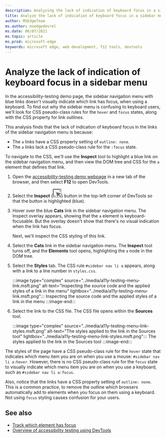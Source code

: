 ```yaml
---
description: Analyzing the lack of indication of keyboard focus in a sidebar menu, due to lacking a CSS pseudo-class rule for the focus state on a link, combined with the link having no outline setting.
title: Analyze the lack of indication of keyboard focus in a sidebar menu
author: MSEdgeTeam
ms.author: msedgedevrel
ms.date: 06/07/2021
ms.topic: article
ms.prod: microsoft-edge
keywords: microsoft edge, web development, f12 tools, devtools
---
```

# Analyze the lack of indication of keyboard focus in a sidebar menu

<!-- Inspect tool, and CSS rules: pseudo-classes for states -->

In the accessibility-testing demo page, the sidebar navigation menu with blue links doesn't visually indicate which link has focus, when using a keyboard.  To find out why the sidebar menu is confusing to keyboard users, we'll look for CSS pseudo-class rules for the `hover` and `focus` states, along with the CSS property for link outlines.

This analysis finds that the lack of indication of keyboard focus in the links of the sidebar navigation menu is because:
*  The `a` links have a CSS property setting of `outline: none`.
*  The `a` links lack a CSS pseudo-class rule for the `:focus` state.

To navigate to the CSS, we'll use the **Inspect** tool to highlight a blue link on the sidebar navigation menu, and then view the DOM tree and CSS for the `a` element that defines that link.

1.  Open the [accessibility-testing demo webpage][DevToolsA11yErrorsDemopage] in a new tab of the browser, and then select **F12** to open DevTools.

1.  Select the **Inspect** \(![Inspect icon](../media/inspect-icon.msft.png)\) button in the top-left corner of DevTools so that the button is highlighted (blue).

1.  Hover over the blue **Cats** link in the sidebar navigation menu.  The Inspect overlay appears, showing that the `a` element is keyboard-focusable.  But the overlay doesn't show that there's no visual indication when the link has focus.

    Next, we'll inspect the CSS styling of this link.

1.  Select the **Cats** link in the sidebar navigation menu.  The **Inspect** tool turns off, and the **Elements** tool opens, highlighting the `a` node in the DOM tree.

1.  Select the **Styles** tab.  The CSS rule `#sidebar nav li a` appears, along with a link to a line number in `styles.css`.

    :::image type="complex" source="../media/a11y-testing-menu-link.msft.png" alt-text="Inspecting the source code and the applied styles of a link in the menu" lightbox="../media/a11y-testing-menu-link.msft.png":::
        Inspecting the source code and the applied styles of a link in the menu
    :::image-end:::

1.  Select the link to the CSS file.  The CSS file opens within the **Sources** tool.

    :::image type="complex" source="../media/a11y-testing-menu-link-styles.msft.png" alt-text="The styles applied to the link in the Sources tool" lightbox="../media/a11y-testing-menu-link-styles.msft.png":::
        The styles applied to the link in the Sources tool
    :::image-end:::

The styles of the page have a CSS pseudo-class rule for the `hover` state that indicates which menu item you are on when you use a mouse: `#sidebar nav li a:hover`.  However, there is no CSS pseudo-class rule for the `focus` state to visually indicate which menu item you are on when you use a keyboard, such as `#sidebar nav li a:focus`.

Also, notice that the links have a CSS property setting of `outline: none`.  This is a common practice, to remove the outline which browsers automatically add to elements when you focus on them using a keyboard.  Not using `focus` styling causes confusion for your users.


<!-- ====================================================================== -->
## See also

*  [Track which element has focus](focus.md)
*  [Overview of accessibility testing using DevTools](accessibility-testing-in-devtools.md)


<!-- ====================================================================== -->
<!-- links -->
[DevToolsA11yErrorsDemopage]: https://microsoftedge.github.io/DevToolsSamples/a11y-testing/page-with-errors.html "Accessibility-testing demo webpage | GitHub"
